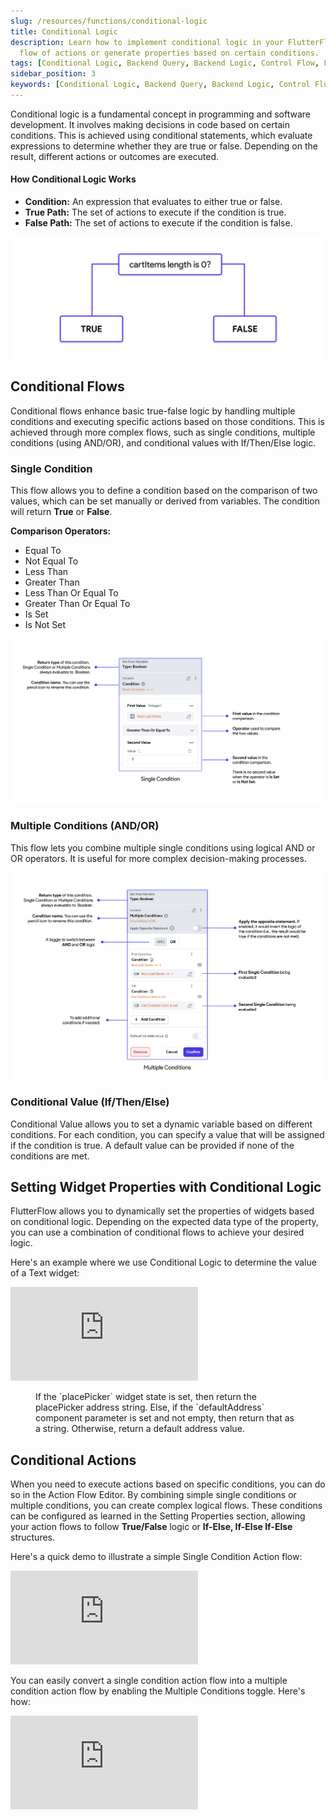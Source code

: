```yaml
---
slug: /resources/functions/conditional-logic
title: Conditional Logic
description: Learn how to implement conditional logic in your FlutterFlow app to control the 
  flow of actions or generate properties based on certain conditions.
tags: [Conditional Logic, Backend Query, Backend Logic, Control Flow, FlutterFlow]
sidebar_position: 3
keywords: [Conditional Logic, Backend Query, Backend Logic, Control Flow, FlutterFlow]
---
```


Conditional logic is a fundamental concept in programming and software development. It involves making decisions in code based on certain conditions. This is achieved using conditional statements, which evaluate expressions to determine whether they are true or false. Depending on the result, different actions or outcomes are executed.

#### How Conditional Logic Works
- **Condition:** An expression that evaluates to either true or false.
- **True Path:** The set of actions to execute if the condition is true.
- **False Path:** The set of actions to execute if the condition is false.

![true-false.png](img/true-false.png)
## Conditional Flows
Conditional flows enhance basic true-false logic by handling multiple conditions and executing specific actions based on those conditions. This is achieved through more complex flows, such as single conditions, multiple conditions (using AND/OR), and conditional values with If/Then/Else logic.

### Single Condition
This flow allows you to define a condition based on the comparison of two values, which can be set manually or derived from variables. The condition will return **True** or **False**.

**Comparison Operators:**

- Equal To
- Not Equal To
- Less Than
- Greater Than
- Less Than Or Equal To
- Greater Than Or Equal To
- Is Set
- Is Not Set

![single-condition.png](img/single-condition.png)
### Multiple Conditions (AND/OR)
This flow lets you combine multiple single conditions using logical AND or OR operators. It is useful for more complex decision-making processes.

![multiple-condition.png](img/multiple-condition.png)

### Conditional Value (If/Then/Else)
Conditional Value allows you to set a dynamic variable based on different conditions. For each condition, you can specify a value that will be assigned if the condition is true. A default value can be provided if none of the conditions are met.

<!--- TODO Arcade --->

## Setting Widget Properties with Conditional Logic

FlutterFlow allows you to dynamically set the properties of widgets based on conditional logic. Depending on the expected data type of the property, you can use a combination of conditional flows to achieve your desired logic.

Here's an example where we use Conditional Logic to determine the value of a Text widget:

<div style={{
    position: 'relative',
    paddingBottom: 'calc(56.67989417989418% + 41px)', 
    height: 0,
    width: '100%'
}}>
    <iframe 
        src="https://demo.arcade.software/zTJw7GmAolmmE1S6vTvv?embed&show_copy_link=true"
        title=""
        style={{
            position: 'absolute',
            top: 0,
            left: 0,
            width: '100%',
            height: '100%',
            colorScheme: 'light'
        }}
        frameborder="0"
        loading="lazy"
        webkitAllowFullScreen
        mozAllowFullScreen
        allowFullScreen
        allow="clipboard-write">
    </iframe>
</div>

<figure>
  <figcaption class="centered-caption">If the `placePicker` widget state is set, then return the placePicker address string. Else, if the `defaultAddress` component parameter is set and not empty, then return that as a string. Otherwise, return a default address value.</figcaption>
</figure>


## Conditional Actions

When you need to execute actions based on specific conditions, you can do so in the Action Flow Editor. By combining simple single conditions or multiple conditions, you can create complex logical flows. These conditions can be configured as learned in the Setting Properties section, allowing your action flows to follow **True/False** logic or **If-Else, If-Else If-Else** structures.

Here's a quick demo to illustrate a simple Single Condition Action flow:

<div style={{
    position: 'relative',
    paddingBottom: 'calc(56.67989417989418% + 41px)', // Keeps the aspect ratio and additional padding
    height: 0,
    width: '100%'
}}>
    <iframe 
        src="https://demo.arcade.software/SPvvln7RqEx25mL9eQ4t?embed&show_copy_link=true"
        title=""
        style={{
            position: 'absolute',
            top: 0,
            left: 0,
            width: '100%',
            height: '100%',
            colorScheme: 'light'
        }}
        frameborder="0"
        loading="lazy"
        webkitAllowFullScreen
        mozAllowFullScreen
        allowFullScreen
        allow="clipboard-write">
    </iframe>
</div>

<p></p>

You can easily convert a single condition action flow into a multiple condition action flow by 
enabling the Multiple Conditions toggle. Here's how: 

<div style={{
    position: 'relative',
    paddingBottom: 'calc(56.67989417989418% + 41px)', // Keeps the aspect ratio and additional padding
    height: 0,
    width: '100%'
}}>
    <iframe 
        src="https://demo.arcade.software/sSiA90fRKnsZkTLOyPFg?embed&show_copy_link=true"
        title=""
        style={{
            position: 'absolute',
            top: 0,
            left: 0,
            width: '100%',
            height: '100%',
            colorScheme: 'light'
        }}
        frameborder="0"
        loading="lazy"
        webkitAllowFullScreen
        mozAllowFullScreen
        allowFullScreen
        allow="clipboard-write">
    </iframe>
</div>